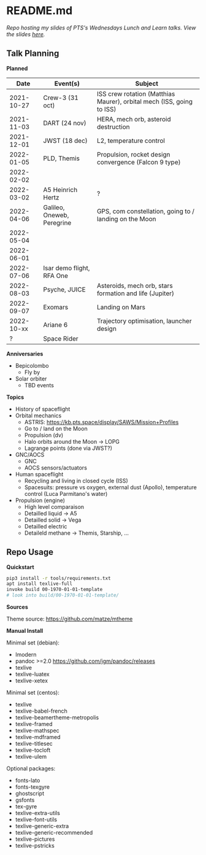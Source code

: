 # README.md

*Repo hosting my slides of PTS's Wednesdays *Lunch and Learn* talks. View the slides [here](../../tree/build/build/).*


## Talk Planning

**Planned**

| Date       | Event(s)         | Subject                                                   |
|------------|------------------|-----------------------------------------------------------|
| 2021-10-27 | Crew-3 (31 oct)  | ISS crew rotation (Matthias Maurer), orbital mech (ISS, going to ISS) |
| 2021-11-03 | DART (24 nov)    | HERA, mech orb, asteroid destruction                      |
| 2021-12-01 | JWST (18 dec)    | L2, temperature control                                   |
| 2022-01-05 | PLD, Themis      | Propulsion, rocket design convergence (Falcon 9 type)     |
| 2022-02-02 |  |  |
| 2022-03-02 | A5 Heinrich Hertz | ? |
| 2022-04-06 | Galileo, Oneweb, Peregrine | GPS, com constellation, going to / landing on the Moon |
| 2022-05-04 |  |  |
| 2022-06-01 |  |  |
| 2022-07-06 | Isar demo flight, RFA One |  |
| 2022-08-03 | Psyche, JUICE | Asteroids, mech orb, stars formation and life (Jupiter) |
| 2022-09-07 | Exomars | Landing on Mars |
| 2022-10-xx | Ariane 6 | Trajectory optimisation, launcher design |
| ? | Space Rider | |

**Anniversaries**

* Bepicolombo
    * Fly by
* Solar orbiter
    * TBD events

**Topics**

* History of spaceflight
* Orbital mechanics
    * ASTRIS: https://kb.pts.space/display/SAWS/Mission+Profiles
    * Go to / land on the Moon
    * Propulsion (dv)
    * Halo orbits around the Moon -> LOPG
    * Lagrange points (done via JWST?)
* GNC/AOCS
    * GNC
    * AOCS sensors/actuators
* Human spaceflight
    * Recycling and living in closed cycle (ISS)
    * Spacesuits: pressure vs oxygen, external dust (Apollo), temperature control (Luca Parmitano's water)
* Propulsion (engine)
    * High level comparaison
    * Detailled liquid -> A5
    * Detailled solid -> Vega
    * Detailled electric
    * Detaileld methane -> Themis, Starship, ...


## Repo Usage

**Quickstart**

```bash
pip3 install -r tools/requirements.txt
apt install texlive-full
invoke build 00-1970-01-01-template
# look into build/00-1970-01-01-template/
```

**Sources**

Theme source: https://github.com/matze/mtheme

**Manual Install**

Minimal set (debian):

* lmodern
* pandoc >=2.0 https://github.com/jgm/pandoc/releases
* texlive
* texlive-luatex
* texlive-xetex

Minimal set (centos):

* texlive
* texlive-babel-french
* texlive-beamertheme-metropolis
* texlive-framed
* texlive-mathspec
* texlive-mdframed
* texlive-titlesec
* texlive-tocloft
* texlive-ulem

Optional packages:

* fonts-lato
* fonts-texgyre
* ghostscript
* gsfonts
* tex-gyre
* texlive-extra-utils
* texlive-font-utils
* texlive-generic-extra
* texlive-generic-recommended
* texlive-pictures
* texlive-pstricks
